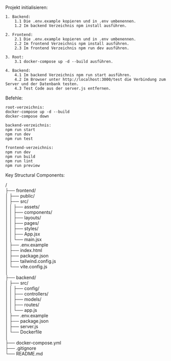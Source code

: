 Projekt initialisieren:

    1. Backend:
        1.1 Die .env.example kopieren und in .env umbenennen.
        1.2 Im backend Verzeichnis npm install ausführen.

    2. Frontend:
        2.1 Die .env.example kopieren und in .env umbenennen.
        2.2 Im frontend Verzeichnis npm install ausführen.
        2.3 Im frontend Verzeichnis npm run dev ausführen.

    3. Root:
        3.1 docker-compose up -d --build ausführen.

    4. Backend:
        4.1 Im backend Verzeichnis npm run start ausführen.
        4.2 Im Browser unter http://localhost:3000/test die Verbindung zum Server und der Datenbank testen.
        4.3 Test Code aus der server.js entfernen.

Befehle:

    root-verzeichnis:
    docker-compose up -d --build
    docker-compose down

    backend-verzeichnis:
    npm run start
    npm run dev
    npm run test

    frontend-verzeichnis:
    npm run dev
    npm run build
    npm run lint
    npm run preview


Key Structural Components:

/  
├── frontend/  
│   ├── public/  
│   ├── src/  
│   │   ├── assets/  
│   │   ├── components/  
│   │   ├── layouts/  
│   │   ├── pages/  
│   │   ├── styles/  
│   │   ├── App.jsx  
│   │   └── main.jsx  
│   ├── .env.example  
│   ├── index.html  
│   ├── package.json  
│   ├── tailwind.config.js  
│   └── vite.config.js  
│  
├── backend/  
│   ├── src/  
│   │   ├── config/  
│   │   ├── controllers/  
│   │   ├── models/  
│   │   ├── routes/  
│   │   └── app.js  
│   ├── .env.example  
│   ├── package.json  
│   ├── server.js  
│   └── Dockerfile  
│  
├── docker-compose.yml  
├── .gitignore  
└── README.md  